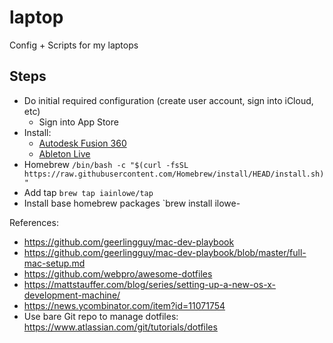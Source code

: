 # laptop
Config + Scripts for my laptops


## Steps

* Do initial required configuration (create user account, sign into iCloud, etc)
  * Sign into App Store
* Install:
  * [Autodesk Fusion 360](https://www.autodesk.ca/en/products/fusion-360/personal-download)
  * [Ableton Live](https://ableton.com)
* Homebrew `/bin/bash -c "$(curl -fsSL https://raw.githubusercontent.com/Homebrew/install/HEAD/install.sh)"`
* Add tap `brew tap iainlowe/tap`
* Install base homebrew packages `brew install ilowe-


References:
 * https://github.com/geerlingguy/mac-dev-playbook
 * https://github.com/geerlingguy/mac-dev-playbook/blob/master/full-mac-setup.md
 * https://github.com/webpro/awesome-dotfiles
 * https://mattstauffer.com/blog/series/setting-up-a-new-os-x-development-machine/
 * https://news.ycombinator.com/item?id=11071754
 * Use bare Git repo to manage dotfiles: https://www.atlassian.com/git/tutorials/dotfiles
